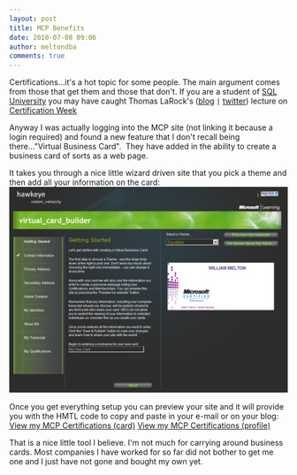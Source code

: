 ```yaml
---
layout: post
title: MCP Benefits
date: 2010-07-08 09:06
author: meltondba
comments: true
---
```


Certifications...it's a hot topic for some people.  The main argument comes from those that get them and those that don't.  If you are a student of <a href="http://sqlchicken.com/sql-university/" target="_blank">SQL University</a> you may have caught Thomas LaRock's (<a href="http://thomaslarock.com/" target="_blank">blog</a> `|` <a href="http://www.twitter.com/sqlrockstar" target="_blank">twitter</a>) lecture on <a href="http://thomaslarock.com/2010/07/sql-university-certification-week/" target="_blank">Certification Week</a>

Anyway I was actually logging into the MCP site (not linking it because a login required) and found a new feature that I don't recall being there..."Virtual Business Card".  They have added in the ability to create a business card of sorts as a web page.

It takes you through a nice little wizard driven site that you pick a theme and then add all your information on the card:
![](/img/virtualcard.jpg)

Once you get everything setup you can preview your site and it will provide you with the HMTL code to copy and paste in your e-mail or on your blog:
<a href="https://www.mcpvirtualbusinesscard.com/VBCServer/shawnmelton/card" target="_blank">View my MCP Certifications (card)</a>
<a href="https://www.mcpvirtualbusinesscard.com/VBCServer/shawnmelton/profile" target="_blank">View my MCP Certifications (profile)</a>

That is a nice little tool I believe.  I'm not much for carrying around business cards.  Most companies I have worked for so far did not bother to get me one and I just have not gone and bought my own yet.
